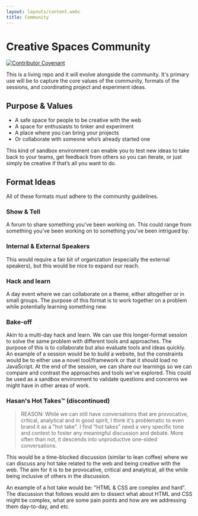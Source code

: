 ```yaml
---
layout: layouts/content.webc
title: Community
---
```

<h1 class="sr-only">Creative Spaces Community</h1>

[![Contributor Covenant](https://img.shields.io/badge/Contributor%20Covenant-2.1-4baaaa.svg)](/conduct) 

This is a living repo and it will evolve alongside the community. It's primary use will be to capture the core values of the community, formats of the sessions, and coordinating project and experiment ideas.

## Purpose & Values 

* A safe space for people to be creative with the web
* A space for enthusiasts to tinker and experiment 
* A place where you can bring your projects
* Or collaborate with someone who’s already started one

This kind of sandbox environment can enable you to test new ideas to take back to your teams, get feedback from others so you can iterate, or just simply be creative if that’s all you want to do.

## Format Ideas

All of these formats must adhere to the community guidelines.

### Show & Tell

A forum to share something you've been working on. This could range from something you've been working on to something you've been intrigued by.

### Internal & External Speakers

This would require a fair bit of organization (especially the external speakers), but this would be nice to expand our reach.

### Hack and learn

A day event where we can collaborate on a theme, either altogether or in small groups. The purpose of this format is to work together on a problem while potentially learning something new.

### Bake-off

Akin to a multi-day hack and learn. We can use this longer-format session to solve the same problem with different tools and approaches. The purpose of this is to collaborate but also evaluate tools and ideas quickly. An example of a session would be to build a website, but the constraints would be to either use a novel tool/framework or that it should load no JavaScript. At the end of the session, we can share our learnings so we can compare and contrast the approaches and tools we've explored. This could be used as a sandbox environment to validate questions and concerns we might have in other areas of work.

### Hasan's Hot Takes™ (discontinued)

> REASON: While we can still have conversations that are provocative, critical, analytical and in good spirit, I think it's problematic to even brand it as a "hot take". I find “hot takes” need a very specific tone and context to foster any meaningful discussion and debate. More often than not, it descends into unproductive one-sided conversations.

This would be a time-blocked discussion (similar to lean coffee) where we can discuss any hot take related to the web and being creative with the web. The aim for it is to be provocative, critical and analytical, all the while being inclusive of others in the discussion.

An example of a hot take would be: "HTML & CSS are complex and hard". The discussion that follows would aim to dissect what about HTML and CSS might be complex, what are some pain points and how are we addressing them day-to-day, and etc.

